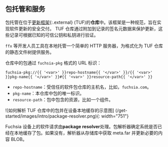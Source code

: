 <!-- ## Hosting and serving packages -->
## 包托管和服务

<!-- Packages are hosted in **repositories** based on
[The Update Framework](https://theupdateframework.io/){:.external} (TUF).
This framework is a specification designed to enable secure delivery of software
updates. TUF repositories secure updates through signed metadata attached to
records that are verifiable against known trusted public and private keys.
This means that **any HTTP server can serve a TUF repository** without the need
for transport-level security, **_including a developer's workstation!_** -->
包托管在位于[更新框架](https://theupdateframework.io/){:.external} (TUF)的**仓库**中。该框架是一种规范，旨在实现软件更新的安全交付。 TUF 仓库通过附加到记录的签名元数据来保护更新，这些记录可根据已知的可信公钥和私钥进行验证。

<aside class="key-point">
<!-- Developer tools such as <code>ffx</code> host a simple HTTP server locally
serving a static tree of files formatted as a TUF repository. -->
<code>ffx</code> 等开发人员工具在本地托管一个简单的 HTTP 服务器，为格式化为 TUF 仓库的静态文件树提供服务。
</aside>

<!-- Packages within a repository are identified by a URL with the
`fuchsia-pkg` scheme: -->
仓库中的包通过 `fuchsia-pkg` 格式的 URL 标识：

```none
fuchsia-pkg://{{ '<var>' }}repo-hostname{{ '</var>' }}/{{ '<var>' }}pkg-name{{ '</var>' }}#{{ '<var>' }}resource-path{{ '</var>' }}
```

<!-- * `repo-hostname`: Hostname of a trusted package repository, such as `fuchsia.com`.
* `pkg-name`: Unique identifier for the package in this repository.
* `resource-path`: Resource contained within the package, such as a component
  manifest. -->
* `repo-hostname`：受信任的软件包仓库的主机名，比如，`fuchsia.com`。
* `pkg-name`：本仓库中包的唯一标识。
* `resource-path`：包中包含的资源，比如一个组件。

<!-- ![Diagram showing how packages are resolved from a TUF repository and cached
locally on the device.] -->
![如何解析 TUF 仓库中的包并在设备本地缓存的示意图]
(/get-started/images/intro/package-resolver.png){: width="751"}

<!-- Requests for software on a Fuchsia device are handled by the
**package resolver**. The package resolver determines if the system already has
the package cached locally. If not, the resolver fetches the meta.far from the
repository and updates the necessary content BLOBs. -->
Fuchsia 设备上的软件请求由**package resolver**处理。包解析器确定系统是否已经在本地缓存了包。如果没有，解析器从存储库中获取 meta.far 并更新必要的内容 BLOB。
